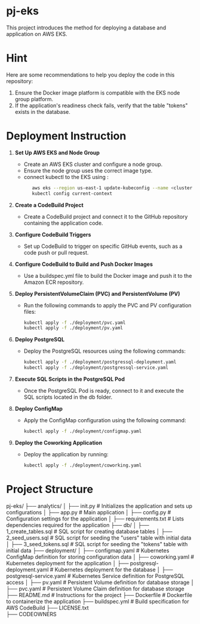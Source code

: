 # pj-eks
This project introduces the method for deploying a database and application on AWS EKS.

# Hint
Here are some recommendations to help you deploy the code in this repository:<br>
1. Ensure the Docker image platform is compatible with the EKS node group platform.
2. If the application's readiness check fails, verify that the table "tokens" exists in the database.

# Deployment Instruction
1. **Set Up AWS EKS and Node Group**
   - Create an AWS EKS cluster and configure a node group.
   - Ensure the node group uses the correct image type.
   - connect kubectl to the EKS using :
     ```bash
        aws eks --region us-east-1 update-kubeconfig --name <cluster name>
        kubectl config current-context
     ```

2. **Create a CodeBuild Project**
   - Create a CodeBuild project and connect it to the GitHub repository containing the application code.

3. **Configure CodeBuild Triggers**
   - Set up CodeBuild to trigger on specific GitHub events, such as a code push or pull request.

4. **Configure CodeBuild to Build and Push Docker Images**
   - Use a buildspec.yml file to build the Docker image and push it to the Amazon ECR repository.

5. **Deploy PersistentVolumeClaim (PVC) and PersistentVolume (PV)**
   - Run the following commands to apply the PVC and PV configuration files:
     ```bash
     kubectl apply -f ./deployment/pvc.yaml
     kubectl apply -f ./deployment/pv.yaml
     ```

6. **Deploy PostgreSQL**
   - Deploy the PostgreSQL resources using the following commands:
     ```bash
     kubectl apply -f ./deployment/postgressql-deployment.yaml
     kubectl apply -f ./deployment/postgressql-service.yaml
     ```

7. **Execute SQL Scripts in the PostgreSQL Pod**
   - Once the PostgreSQL Pod is ready, connect to it and execute the SQL scripts located in the db folder.

8. **Deploy ConfigMap**
   - Apply the ConfigMap configuration using the following command:
     ```bash
     kubectl apply -f ./deployment/configmap.yaml
     ```

9. **Deploy the Coworking Application**
   - Deploy the application by running:
     ```bash
     kubectl apply -f ./deployment/coworking.yaml
     ```
     
# Project Structure
pj-eks/
├── analytics/
│   ├── init.py                         # Initializes the application and sets up configurations
│   ├── app.py                          # Main application 
│   ├── config.py                       # Configuration settings for the application
│   ├── requirements.txt                # Lists dependencies required for the application
├── db/
│   ├── 1_create_tables.sql             # SQL script for creating database tables
│   ├── 2_seed_users.sql                # SQL script for seeding the "users" table with initial data
│   ├── 3_seed_tokens.sql               # SQL script for seeding the "tokens" table with initial data
├── deployment/
│   ├── configmap.yaml                  # Kubernetes ConfigMap definition for storing configuration data
│   ├── coworking.yaml                  # Kubernetes deployment for the application
│   ├── postgresql-deployment.yaml      # Kubernetes deployment for the  database
│   ├── postgresql-service.yaml         # Kubernetes Service definition for PostgreSQL access
│   ├── pv.yaml                         # Persistent Volume definition for database storage
│   ├── pvc.yaml                        # Persistent Volume Claim definition for database storage
├── README.md                           # Instructions for the project
├── Dockerfile                          # Dockerfile to containerize the application
├── buildspec.yml                       # Build specification for AWS CodeBuild
├── LICENSE.txt                         
├── CODEOWNERS                          
